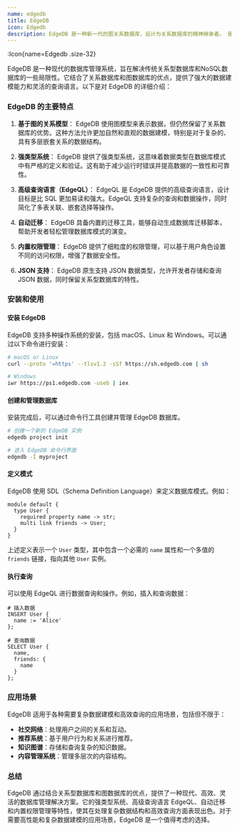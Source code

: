 ```yaml
---
name: edgedb
title: EdgeDB
icon: Edgedb
description: EdgeDB 是一种新一代的图关系数据库，设计为关系数据库的精神继承者。 是一种现代的数据库管理系统，旨在解决传统关系型数据库和NoSQL数据库的一些局限性。它结合了关系数据库和图数据库的优点，提供了强大的数据建模能力和灵活的查询语言。
---
```



:Icon{name=Edgedb .size-32}

EdgeDB 是一种现代的数据库管理系统，旨在解决传统关系型数据库和NoSQL数据库的一些局限性。它结合了关系数据库和图数据库的优点，提供了强大的数据建模能力和灵活的查询语言。以下是对 EdgeDB 的详细介绍：

### EdgeDB 的主要特点

1. **基于图的关系模型**：
   EdgeDB 使用图模型来表示数据，但仍然保留了关系数据库的优势。这种方法允许更加自然和直观的数据建模，特别是对于复杂的、具有多层嵌套关系的数据结构。

2. **强类型系统**：
   EdgeDB 提供了强类型系统，这意味着数据类型在数据库模式中有严格的定义和验证。这有助于减少运行时错误并提高数据的一致性和可靠性。

3. **高级查询语言（EdgeQL）**：
   EdgeQL 是 EdgeDB 提供的高级查询语言，设计目标是比 SQL 更加易读和强大。EdgeQL 支持复杂的查询和数据操作，同时简化了多表关联、嵌套选择等操作。

4. **自动迁移**：
   EdgeDB 具备内置的迁移工具，能够自动生成数据库迁移脚本，帮助开发者轻松管理数据库模式的演变。

5. **内置权限管理**：
   EdgeDB 提供了细粒度的权限管理，可以基于用户角色设置不同的访问权限，增强了数据安全性。

6. **JSON 支持**：
   EdgeDB 原生支持 JSON 数据类型，允许开发者存储和查询 JSON 数据，同时保留关系型数据库的特性。

### 安装和使用

#### 安装 EdgeDB
EdgeDB 支持多种操作系统的安装，包括 macOS、Linux 和 Windows。可以通过以下命令进行安装：

```sh
# macOS or Linux
curl --proto '=https' --tlsv1.2 -sSf https://sh.edgedb.com | sh

# Windows
iwr https://ps1.edgedb.com -useb | iex
```

#### 创建和管理数据库

安装完成后，可以通过命令行工具创建并管理 EdgeDB 数据库。

```sh
# 创建一个新的 EdgeDB 实例
edgedb project init

# 进入 EdgeDB 命令行界面
edgedb -I myproject
```

#### 定义模式

EdgeDB 使用 SDL（Schema Definition Language）来定义数据库模式。例如：

```sdl
module default {
  type User {
    required property name -> str;
    multi link friends -> User;
  }
}
```

上述定义表示一个 `User` 类型，其中包含一个必需的 `name` 属性和一个多值的 `friends` 链接，指向其他 `User` 实例。

#### 执行查询

可以使用 EdgeQL 进行数据查询和操作。例如，插入和查询数据：

```edgeql
# 插入数据
INSERT User {
  name := 'Alice'
};

# 查询数据
SELECT User {
  name,
  friends: {
    name
  }
};
```

### 应用场景

EdgeDB 适用于各种需要复杂数据建模和高效查询的应用场景，包括但不限于：

- **社交网络**：处理用户之间的关系和互动。
- **推荐系统**：基于用户行为和关系进行推荐。
- **知识图谱**：存储和查询复杂的知识数据。
- **内容管理系统**：管理多层次的内容结构。

### 总结

EdgeDB 通过结合关系型数据库和图数据库的优点，提供了一种现代、高效、灵活的数据库管理解决方案。它的强类型系统、高级查询语言 EdgeQL、自动迁移和内置权限管理等特性，使其在处理复杂数据结构和高效查询方面表现出色。对于需要高性能和复杂数据建模的应用场景，EdgeDB 是一个值得考虑的选择。